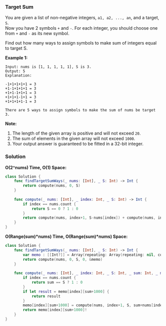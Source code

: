 
### Target Sum

You are given a list of non-negative integers, `a1, a2, ..., an`, and a target, `S`.</br> 
Now you have 2 symbols `+` and `-`. For each integer, you should choose one from `+` and `-` as its new symbol.

Find out how many ways to assign symbols to make sum of integers equal to target S.

__Example 1:__
```
Input: nums is [1, 1, 1, 1, 1], S is 3. 
Output: 5
Explanation: 

-1+1+1+1+1 = 3
+1-1+1+1+1 = 3
+1+1-1+1+1 = 3
+1+1+1-1+1 = 3
+1+1+1+1-1 = 3

There are 5 ways to assign symbols to make the sum of nums be target 3.
```

__Note:__
1. The length of the given array is positive and will not exceed `20`.
2. The sum of elements in the given array will not exceed `1000`.
3. Your output answer is guaranteed to be fitted in a 32-bit integer.

### Solution
__O(2^nums) Time, O(1) Space:__
```Swift
class Solution {
    func findTargetSumWays(_ nums: [Int], _ S: Int) -> Int {
        return compute(nums, 0, S)
    }
    
    func compute(_ nums: [Int], _ index: Int, _ S: Int) -> Int {
        if index == nums.count {
            return S == 0 ? 1 : 0
        }
        return compute(nums, index+1, S-nums[index]) + compute(nums, index+1, S+nums[index])
    }
}
```
__O(Range(sum)\*nums) Time, O(Range(sum)*nums) Space:__
```Swift
class Solution {
    func findTargetSumWays(_ nums: [Int], _ S: Int) -> Int {
        var memo : [[Int?]] = Array(repeating: Array(repeating: nil, count: 1000*2), count: nums.count)
        return compute(nums, 0, S, 0, &memo)
    }
    
    func compute(_ nums: [Int], _ index: Int, _ S: Int, _ sum: Int, _ memo: inout [[Int?]]) -> Int {
        if index == nums.count {
            return sum == S ? 1 : 0
        }
        if let result = memo[index][sum+1000] {
            return result
        }
        memo[index][sum+1000] = compute(nums, index+1, S, sum+nums[index], &memo) + compute(nums, index+1, S, sum-nums[index], &memo)
        return memo[index][sum+1000]!
    }
}
```